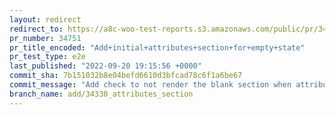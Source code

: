 ```yaml
---
layout: redirect
redirect_to: https://a8c-woo-test-reports.s3.amazonaws.com/public/pr/34751/e2e/index.html
pr_number: 34751
pr_title_encoded: "Add+initial+attributes+section+for+empty+state"
pr_test_type: e2e
last_published: "2022-09-20 19:15:56 +0000"
commit_sha: 7b151032b8e04befd6610d3bfcad78c6f1a6be67
commit_message: "Add check to not render the blank section when attributes exist"
branch_name: add/34330_attributes_section
---
```

